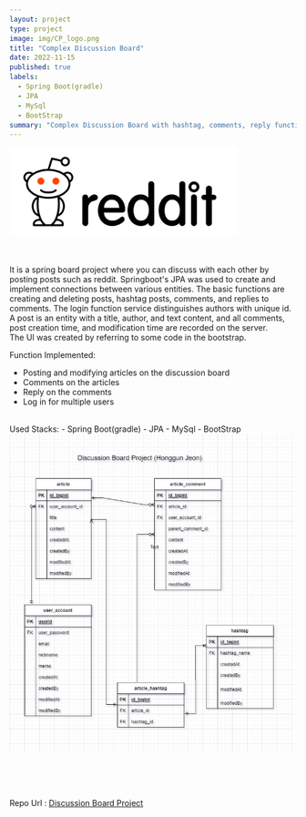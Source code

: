```yaml
---
layout: project
type: project
image: img/CP_logo.png
title: "Complex Discussion Board"
date: 2022-11-15
published: true
labels:
  - Spring Boot(gradle)
  - JPA
  - MySql
  - BootStrap
summary: "Complex Discussion Board with hashtag, comments, reply functions"
---
```


<div class="text-center p-4">
  <img width="400px" src="../img/reddit.png" >
</div>
<br><br>

It is a spring board project where you can discuss with each other by posting posts such as reddit.
Springboot's JPA was used to create and implement connections between various entities. The basic functions are creating and deleting posts, hashtag posts, comments, and replies to comments. The login function service distinguishes authors with unique id. A post is an entity with a title, author, and text content, and all comments, post creation time, and modification time are recorded on the server.
<br>
The UI was created by referring to some code in the bootstrap.
<br>

Function Implemented:
 - Posting and modifying articles on the discussion board
 - Comments on the articles
 - Reply on the comments
 - Log in for multiple users
<br>
Used Stacks:
  - Spring Boot(gradle)
  - JPA
  - MySql
  - BootStrap
<br>

<div class="text-center p-4">
  <img width="500px" src="../img/complexboard.jpg" >
</div>

<br><br><br>

Repo Url : [Discussion Board Project](https://github.com/gitCarrot/Complex-Forum-Board)

